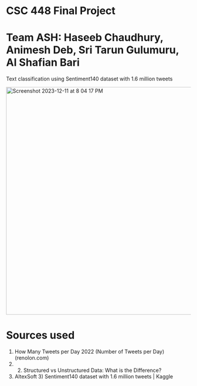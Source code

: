 # CSC 448 Final Project

# Team ASH: Haseeb Chaudhury, Animesh Deb, Sri Tarun Gulumuru, Al Shafian Bari 

Text classification using  Sentiment140 dataset with 1.6 million tweets

<img width="621" alt="Screenshot 2023-12-11 at 8 04 17 PM" src="https://github.com/sritarung/csc448_final/assets/41488124/e2f8f1c3-c7ff-467e-8ac7-9e8116017ea6">

# Sources used 
1) How Many Tweets per Day 2022 (Number of Tweets per Day) (renolon.com)
2) 2) Structured vs Unstructured Data: What is the Difference? 
3) AltexSoft 3) Sentiment140 dataset with 1.6 million tweets | Kaggle


